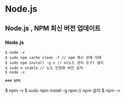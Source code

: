 # Node.js

## Node.js , NPM 최신 버전 업데이트

### Node.js
```
$ node -v
$ sudo npm cache clean -f // npm 캐시 강제 삭제
$ sudo npm install -g n // n(노드 관리 도구) 설치
$ sudo n stable // 노드 안정화 버전 설치
$ node -v

### NPM
```
$ npm -v
$ sudo npm install -g npm // npm 설치
$ npm -v
```
